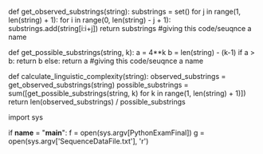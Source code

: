 def get_observed_substrings(string):
    substrings = set()
    for j in range(1, len(string) + 1):
        for i in range(0, len(string) - j + 1):
            substrings.add(string[i:i+j])
    return substrings
#giving this code/seuqnce a name 

def get_possible_substrings(string, k):
    a = 4**k
    b = len(string) - (k-1)
    if a > b:
        return b
    else:
        return a
#giving this code/seuqnce a name 
    
def calculate_linguistic_complexity(string):
    observed_substrings = get_observed_substrings(string)
    possible_substrings = sum([get_possible_substrings(string, k) for k in range(1, len(string) + 1)])
    return len(observed_substrings) / possible_substrings

import sys 

if __name__ = "__main__": 
    f = open(sys.argv[PythonExamFinal])
    g = open(sys.argv['SequenceDataFile.txt'], 'r')